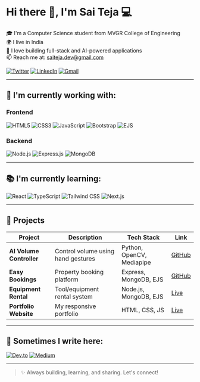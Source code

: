 # Hi there 👋, I'm Sai Teja 💻

🎓 I'm a Computer Science student from MVGR College of Engineering  
🌍 I live in India  
💼 I love building full-stack and AI-powered applications  
📫 Reach me at: saiteja.dev@gmail.com  

[![Twitter](https://img.shields.io/badge/Twitter-1DA1F2?style=for-the-badge&logo=twitter&logoColor=white)](https://twitter.com/yourhandle)
[![LinkedIn](https://img.shields.io/badge/LinkedIn-blue?style=for-the-badge&logo=linkedin&logoColor=white)](https://www.linkedin.com/in/yourprofile)
[![Gmail](https://img.shields.io/badge/Gmail-D14836?style=for-the-badge&logo=gmail&logoColor=white)](mailto:saiteja.dev@gmail.com)

---

## 🧰 I'm currently working with:

### Frontend
![HTML5](https://img.shields.io/badge/HTML5-E34F26?style=for-the-badge&logo=html5&logoColor=white)
![CSS3](https://img.shields.io/badge/CSS3-1572B6?style=for-the-badge&logo=css3&logoColor=white)
![JavaScript](https://img.shields.io/badge/JavaScript-F7DF1E?style=for-the-badge&logo=javascript&logoColor=black)
![Bootstrap](https://img.shields.io/badge/Bootstrap-7952B3?style=for-the-badge&logo=bootstrap&logoColor=white)
![EJS](https://img.shields.io/badge/EJS-000000?style=for-the-badge&logo=ejs&logoColor=white)

### Backend
![Node.js](https://img.shields.io/badge/Node.js-339933?style=for-the-badge&logo=node-dot-js&logoColor=white)
![Express.js](https://img.shields.io/badge/Express.js-000000?style=for-the-badge&logo=express&logoColor=white)
![MongoDB](https://img.shields.io/badge/MongoDB-4EA94B?style=for-the-badge&logo=mongodb&logoColor=white)

---

## 📚 I'm currently learning:
![React](https://img.shields.io/badge/React-20232A?style=for-the-badge&logo=react&logoColor=61DAFB)
![TypeScript](https://img.shields.io/badge/TypeScript-007ACC?style=for-the-badge&logo=typescript&logoColor=white)
![Tailwind CSS](https://img.shields.io/badge/Tailwind-06B6D4?style=for-the-badge&logo=tailwindcss&logoColor=white)
![Next.js](https://img.shields.io/badge/Next.js-000?style=for-the-badge&logo=nextdotjs&logoColor=white)

---

## 🚀 Projects

| Project | Description | Tech Stack | Link |
|--------|-------------|------------|------|
| **AI Volume Controller** | Control volume using hand gestures | Python, OpenCV, Mediapipe | [GitHub](https://github.com/your-repo-link) |
| **Easy Bookings** | Property booking platform | Express, MongoDB, EJS | [GitHub](https://github.com/your-repo-link) |
| **Equipment Rental** | Tool/equipment rental system | Node.js, MongoDB, EJS | [Live](https://your-live-link.com) |
| **Portfolio Website** | My responsive portfolio | HTML, CSS, JS | [Live](https://saiteja-portfolio-six.vercel.app) |

---

## 📝 Sometimes I write here:

[![Dev.to](https://img.shields.io/badge/Dev.to-0A0A0A?style=for-the-badge&logo=devdotto&logoColor=white)](https://dev.to/yourprofile)
[![Medium](https://img.shields.io/badge/Medium-000000?style=for-the-badge&logo=medium&logoColor=white)](https://medium.com/@yourprofile)

---

> ✨ Always building, learning, and sharing. Let's connect!
